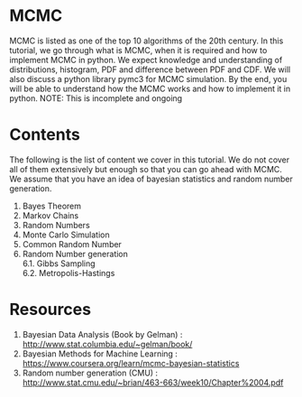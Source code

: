 # MCMC

MCMC is listed as one of the top 10 algorithms of the 20th century. In this tutorial, we go through what is MCMC, when it is required and 
how to implement MCMC in python. We expect knowledge and understanding of distributions, histogram, PDF and difference between PDF and CDF. We will also discuss a python library pymc3 for MCMC simulation. By the end, you will be able to understand how the MCMC works and how to implement it in python.
NOTE: This is incomplete and ongoing

# Contents
The following is the list of content we cover in this tutorial. We do not cover all of them extensively but enough so that you can go ahead with MCMC. We assume that you have an idea of bayesian statistics and random number generation.
1. Bayes Theorem
2. Markov Chains
3. Random Numbers
4. Monte Carlo Simulation
5. Common Random Number
6. Random Number generation<br>
  6.1. Gibbs Sampling <br>
  6.2. Metropolis-Hastings

# Resources
1. Bayesian Data Analysis (Book by Gelman) : http://www.stat.columbia.edu/~gelman/book/
2. Bayesian Methods for Machine Learning   : https://www.coursera.org/learn/mcmc-bayesian-statistics
3. Random number generation (CMU)          : http://www.stat.cmu.edu/~brian/463-663/week10/Chapter%2004.pdf
